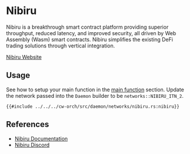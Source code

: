 # Nibiru

Nibiru is a breakthrough smart contract platform providing superior throughput, reduced latency, and improved security, all driven by Web Assembly (Wasm) smart contracts. Nibiru simplifies the existing DeFi trading solutions through vertical integration.

[Nibiru Website](https://nibiru.fi/)

## Usage
See how to setup your main function in the [main function](../single_contract/scripting.md#main-function) section. Update the network passed into the `Daemon` builder to be `networks::NIBIRU_ITN_2`.

```rust,ignore
{{#include ../../../cw-orch/src/daemon/networks/nibiru.rs:nibiru}}
```


## References

- [Nibiru Documentation](https://nibiru.fi/docs/)
- [Nibiru Discord](https://discord.gg/HFvbn7Wtud)
